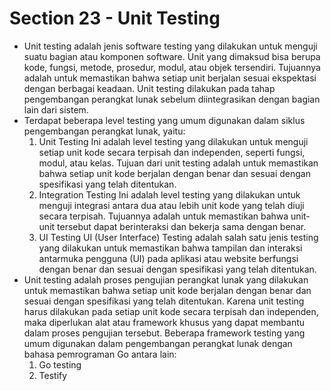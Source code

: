 # Section 23 - Unit Testing
- Unit testing adalah jenis software testing yang dilakukan untuk menguji suatu bagian atau komponen software. Unit yang dimaksud bisa berupa kode, fungsi, metode, prosedur, modul, atau objek tersendiri. Tujuannya adalah untuk memastikan bahwa setiap unit berjalan sesuai ekspektasi dengan berbagai keadaan. Unit testing dilakukan pada tahap pengembangan perangkat lunak sebelum diintegrasikan dengan bagian lain dari sistem.
- Terdapat beberapa level testing yang umum digunakan dalam siklus pengembangan perangkat lunak, yaitu:
    1. Unit Testing
    Ini adalah level testing yang dilakukan untuk menguji setiap unit kode secara terpisah dan independen, seperti fungsi, modul, atau kelas. Tujuan dari unit testing adalah untuk memastikan bahwa setiap unit kode berjalan dengan benar dan sesuai dengan spesifikasi yang telah ditentukan.
    2. Integration Testing
    Ini adalah level testing yang dilakukan untuk menguji integrasi antara dua atau lebih unit kode yang telah diuji secara terpisah. Tujuannya adalah untuk memastikan bahwa unit-unit tersebut dapat berinteraksi dan bekerja sama dengan benar.
    3. UI Testing
    UI (User Interface) Testing adalah salah satu jenis testing yang dilakukan untuk memastikan bahwa tampilan dan interaksi antarmuka pengguna (UI) pada aplikasi atau website berfungsi dengan benar dan sesuai dengan spesifikasi yang telah ditentukan.
- Unit testing adalah proses pengujian perangkat lunak yang dilakukan untuk memastikan bahwa setiap unit kode berjalan dengan benar dan sesuai dengan spesifikasi yang telah ditentukan. Karena unit testing harus dilakukan pada setiap unit kode secara terpisah dan independen, maka diperlukan alat atau framework khusus yang dapat membantu dalam proses pengujian tersebut. Beberapa framework testing yang umum digunakan dalam pengembangan perangkat lunak dengan bahasa pemrograman Go antara lain:
    1. Go testing
    2. Testify